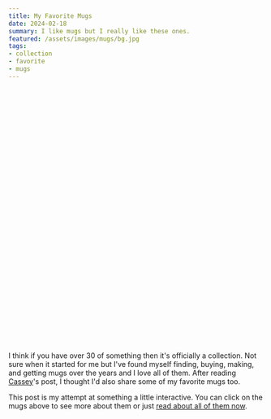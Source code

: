 ```yaml
---
title: My Favorite Mugs
date: 2024-02-18
summary: I like mugs but I really like these ones.
featured: /assets/images/mugs/bg.jpg
tags:
- collection
- favorite
- mugs
---
```


<style>
	svg#mugs {
		width: 100%;
		height: auto;
	}
	svg#mugs a {
		cursor: pointer !important;
	}
	svg#mugs image {
		opacity: 0;
		pointer-events: none;
	}
	svg#mugs image#bg {
		opacity: 1;
	}
	svg#mugs a:hover + image, svg#mugs a:focus + image {
		opacity: 1;
	}
	#all > div {
		display: none;
	}
	#all > div:target {
		display: block;
	}
	#all:target > div {
		display: block;
	}
</style>
<svg id="mugs" width="700" height="700" viewBox="0 0 185.208 185.208" xml:space="preserve" xmlns:xlink="http://www.w3.org/1999/xlink" xmlns="http://www.w3.org/2000/svg"><image id="bg" width="185.208" height="185.208" preserveAspectRatio="none" xlink:href="/assets/images/mugs/bg.jpg"/><a xlink:href="#pilgrim" xlink:title="pilgrim"><path d="m65.985 98.924 1.8-2.86 4.237-2.33 14.087-3.071 13.45-.212 13.452 2.33 4.978 2.33 2.436 3.072-.106 5.613 5.508-.53 6.143 1.801 5.295 4.237 3.707 5.72 1.59 7.625.211 6.461-.953 4.13-1.589 4.767-1.695 3.283-4.024 4.025-4.766 2.118-5.826.424-4.978-.53.212-9.532 2.436 3.072 2.86.741 4.13-1.165 3.178-1.8 3.283-4.555 1.695-5.402-.106-7.625-.953-4.767-2.33-4.024-3.284-2.013-4.236-.423-2.86 1.482-2.33 3.178-.953 1.059-1.165 37.282-.106 2.118-.954 3.178-2.753 3.6-4.237 3.072-5.508 2.224-4.978 1.166-5.19.53-6.884-.319-5.825-1.377-6.46-2.753-4.555-4.131-2.013-3.601z" fill="transparent"/></a><image width="185.208" height="185.208" preserveAspectRatio="none" xlink:href="/assets/images/mugs/pilgrim_o.png"/><a xlink:href="#goombay" xlink:title="goombay"><path d="m70.327 94.264-.741-11.65-1.695-2.966-.847-6.355-1.589-2.86-3.919-1.483-8.685-.53-11.015.53-9.956.848-6.884 2.224-2.224 2.224-.53 1.06 1.907 17.793-.212 2.648-.318 2.966.424 1.906 1.27 2.542 4.449 36.54 2.118 3.92 4.343 2.647 5.931 1.589 6.779-.106 7.943-1.483 5.402-2.542 4.025-2.436 1.376-1.588-1.8-40.99 1.695-2.647 1.8-1.271z" fill="transparent"/></a><image width="185.208" height="185.208" preserveAspectRatio="none" xlink:href="/assets/images/mugs/goombay_o.png"/><a xlink:href="#unicorn" xlink:title="unicorn"><path d="m37.282 69.162-2.754-3.6-1.165-4.873.847-4.554 3.284-4.13 4.342-1.378 4.555-.741.741-.106-.53-6.355 2.225-.953 10.591-.742 17.158-.53 9.85.319 1.695.211 1.06 41.413-1.378 1.589-2.86 1.27-4.448 1.272-5.401.635-4.449.318h-.635l-.318-6.037-2.012-2.33-.424-6.779-1.271-2.33-2.648-1.377-4.978-.847-5.508-.424-3.812.106-1.377-12.604-1.271-1.377-2.966-.741-2.966.53-2.224 2.118-1.27 2.224-.319 2.436.742 2.542 1.377 2.118 1.589 1.695 2.224 1.589z" fill="transparent"/></a><image width="185.208" height="185.208" preserveAspectRatio="none" xlink:href="/assets/images/mugs/unicorn_o.png"/><a xlink:href="#naboo" xlink:title="naboo"><path d="m94.476 43.849-.847 36.223 2.012 1.694.847 2.118 7.626 2.754 6.885.848 3.389.317.635-15.57 3.813-1.8 8.262-.953 6.566-.318 4.449.106 1.377-16.205 2.648-.53 4.872.53 3.177 2.86 1.589 3.707v3.919l-1.271 3.071-1.377 2.225-1.06 1.165 5.19.53 2.543-3.92.74-3.6-.423-4.45-1.27-2.965-2.33-2.542-3.496-2.224-5.296-1.695-3.919-1.165v-2.753l-6.672-1.271-7.732-.53-6.143-.318-4.66-.106" fill="transparent"/></a><image width="185.208" height="185.208" preserveAspectRatio="none" xlink:href="/assets/images/mugs/naboo_o.png"/><a xlink:href="#raccoon" xlink:title="raccoon"><path d="m120.001 115.447-.53 18.535 2.649 1.589 6.143 2.648 3.177.212 3.284-4.025 1.906-6.143-.318-8.368-1.165-4.766-2.118-3.389-3.601-1.8h-4.025l-2.754 1.694m-8.261-18.323.53-20.865 5.507-2.33 9.85-.954 11.333.318 12.074 1.165 7.52 1.695 2.224 1.906-.211 4.872 5.401-.317 5.826.635 5.295 3.177 2.542 4.343.953 6.355-1.27 6.143-2.648 5.72-4.555 6.036-4.13 4.449-4.66 4.342-5.402 4.343-2.119 1.165 1.165-9.744 2.225-1.377 6.672-5.614 4.237-5.083 2.33-3.92 1.8-5.93v-3.39l-1.165-3.919-2.436-2.118-3.6-.106-4.979 1.271-2.436 1.377-2.86 28.597-1.482 12.18-1.165 3.39-2.119 3.07-3.495 2.331-3.071 1.271-7.097 2.012-1.482.106 2.118-4.766 1.27-4.766-.105-6.779-1.165-6.884-2.118-4.766-3.601-4.554-5.72-3.284-4.13-.953-3.813-.106-1.907.53v-5.72l-2.118-2.965z" fill="transparent"/></a><image width="185.208" height="185.208" preserveAspectRatio="none" xlink:href="/assets/images/mugs/raccoon_o.png"/></svg>

<p>I think if you have over 30 of something then it's officially a collection. Not sure when it started for me but I've found myself finding, buying, making, and getting mugs over the years and I love all of them. After reading <a href="https://www.cassey.dev/favorite-mugs/">Cassey</a>'s post, I thought I'd also share some of my favorite mugs too.</p>
<p>This post is my attempt at something a little interactive. You can click on the mugs above to see more about them or just <a href="#all">read about all of them now</a>.</p>

<div id="all">
	<div id="pilgrim"><img src="/assets/images/mugs/pilgrim.jpg" /><p>It's silly but I like to make replicas of small things from movies or TV. This one is from <a href="https://www.imdb.com/title/tt0446029/">Scott Pilgrim vs. the World (2010)</a>. This mug only shows up for a few seconds but I really liked it so I found a version of the original sketch which I then edited to try to color match as best as I could and got it printed somewhere. I use this one a lot and I keep the files just in case something happens to it and I need to reprint it.</p></div>
	<div id="goombay"><img src="/assets/images/mugs/goombay.jpg" /><p>This one is harder to use because of its shape but I love it because it was something my wife got for me. It's the logo of a brand of a very sugary soft drink called <a href="https://en.wikipedia.org/wiki/Goombay_Punch">Goombay</a> which she grew up drinking. She got me some to try and it was very delicious and it's a good thing we can't get it here otherwise I'd drink nothing else.</p></div>
	<div id="unicorn"><img src="/assets/images/mugs/unicorn.jpg" /><p>I try to be careful with this one. It has a few cracks inside which then got coffee/tea stained. I should've taken a picture of the other side too, it's a green hippogriff. I'm not really sure where I got this but its the perfect size for hot or cold drinks.</p></div>
	<div id="naboo"><img src="/assets/images/mugs/naboo.jpg" /><p>This one seemed close in size to the <a href="#unicorn">unicorn</a> mug but honestly, it's a Star Wars mug. I won't get into it now but <a href="https://www.imdb.com/title/tt0120915/">Star Wars Ep I: The Phantom Menace</a> is very special to me.</p></div>
	<div id="raccoon"><img src="/assets/images/mugs/raccoon.jpg" /><p>This one was my work mug for a long time. I stopped by a <a href="https://www.cariboucoffee.com/">Caribou Coffee</a> before work one day and it immediately called to me. I love raccoons and the colors were perfect.</p></div>
</div>